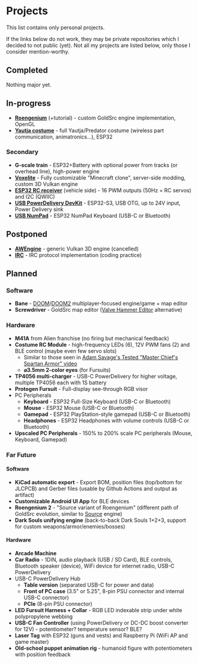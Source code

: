 # Projects

This list contains only personal projects.

If the links below do not work, they may be private repositories which I decided to not public (yet).
Not all my projects are listed below, only those I consider mention-worthy.

## Completed

Nothing major yet.

## In-progress

- [**Roengenium**](https://github.com/AbitTheGray/Roentgenium) (+tutorial) - custom GoldSrc engine implementation, OpenGL
- [**Yautja costume**](https://github.com/AbitTheGray/Yautja) - full Yautja/Predator costume (wireless part communication, animatronics...), ESP32

### Secondary

- **G-scale train** - ESP32+Battery with optional power from tracks (or overhead line), high-power engine
- [**Voxelite**](https://github.com/voxelite) - Fully customizable "Minecraft clone", server-side modding, custom 3D Vulkan engine
- [**ESP32 RC receiver**](https://github.com/AbitTheGray/RC_Receiver) (vehicle side) - 16 PWM outputs (50Hz = RC servos) and I2C (QWIIC)
- [**USB PowerDelivery DevKit**](https://github.com/AbitTheGray/USB_PD_DevKit) - ESP32-S3, USB OTG, up to 24V input, Power Delivery sink
- [**USB NumPad**](https://github.com/AbitTheGray/USB_NumPad) - ESP32 NumPad Keyboard (USB-C or Bluetooth)

## Postponed

- [**AWEngine**](https://github.com/graymadness/AWEngine) - generic Vulkan 3D engine (cancelled)
- [**IRC**](https://github.com/AbitTheGray/IRC) - IRC protocol implementation (coding practice)

## Planned

### Software

- **Bane** - [DOOM](https://store.steampowered.com/app/2280/DOOM_1993/)/[DOOM2](https://store.steampowered.com/app/2300/DOOM_II/) multiplayer-focused engine/game + map editor
- **Screwdriver** - GoldSrc map editor ([Valve Hammer Editor](https://developer.valvesoftware.com/wiki/Valve_Hammer_Editor) alternative)

### Hardware

- **M41A** from Alien franchise (no firing but mechanical feedback)
- **Costume RC Module** - high-frequency LEDs (6), 12V PWM fans (2) and BLE control (maybe even few servo slots)
  - Similar to those seen in [Adam Savage's Tested "Master Chief's Spartan Armor" video](https://www.youtube.com/watch?v=BJVUSldj2SQ)
  - **⌀3.5mm 2-color eyes** (for Fursuits)
- **TP4056 multi-charger** - USB-C PowerDelivery for higher voltage, multiple TP4056 each with 1S battery
- **Protogen Fursuit** - Full-display see-through RGB visor
- PC Peripherals
  - **Keyboard** - ESP32 Full-Size Keyboard (USB-C or Bluetooth)
  - **Mouse** - ESP32 Mouse (USB-C or Bluetooth)
  - **Gamepad** - ESP32 PlayStation-style gamepad (USB-C or Bluetooth)
  - **Headphones** - ESP32 Headphones with volume controls (USB-C or Bluetooth)
- **Upscaled PC Peripherals** - 150% to 200% scale PC peripherals (Mouse, Keyboard, Gamepad)

### Far Future

#### Software

- **KiCad automatic export** - Export BOM, position files (top/bottom for JLCPCB) and Gerber files (usable by Github Actions and output as artifact)
- **Customizable Android UI App** for BLE devices
- **Roengenium 2** - "Source variant of Roengenium" (different path of GoldSrc evolution, similar to [Source](https://developer.valvesoftware.com/wiki/Source) engine)
- **Dark Souls unifying engine** (back-to-back Dark Souls 1+2+3, support for custom weapons/armor/enemies/bosses)

#### Hardware

- **Arcade Machine**
- **Car Radio** - 1DIN, audio playback (USB / SD Card), BLE controls, Bluetooth speaker (device), WiFi device for internet radio, USB-C PowerDelivery
- USB-C PowerDelivery Hub
  - **Table version** (separated USB-C for power and data)
  - **Front of PC case** (3.5" or 5.25", 8-pin PSU connector and internal USB-C connector)
  - **PCIe** (8-pin PSU connector)
- **LED Fursuit Harness + Collar** - RGB LED indexable strip under white polypropylene webbing
- **USB-C Fan Controller** (using PowerDelivery or DC-DC boost converter for 12V) - potentiometer? temperature sensor? BLE?
- **Laser Tag** with ESP32 (guns and vests) and Raspberry Pi (WiFi AP and game master)
- **Old-school puppet animation rig** - humanoid figure with potentiometers with position feedback
